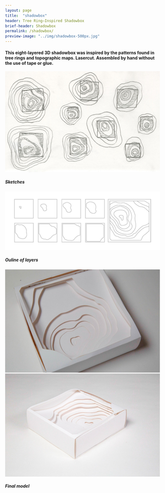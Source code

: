 ```yaml
---
layout: page
title:  "shadowbox"
header: Tree Ring–Inspired Shadowbox
brief-header: Shadowbox
permalink: /shadowbox/
preview-image: "../img/shadowbox-500px.jpg"
---
```


#### This eight-layered 3D shadowbox was inspired by the patterns found in tree rings and topographic maps. Lasercut. Assembled by hand without the use of tape or glue.

![Shadowbox Sketches](../img/shadowbox-sketch.jpg)

##### Sketches

![Shadowbox Layers](../img/shadowbox-layers.jpg)

##### Ouline of layers

![Shadowbox](../img/shadowbox1.jpg)
![Shadowbox](../img/shadowbox2.jpg)

##### Final model